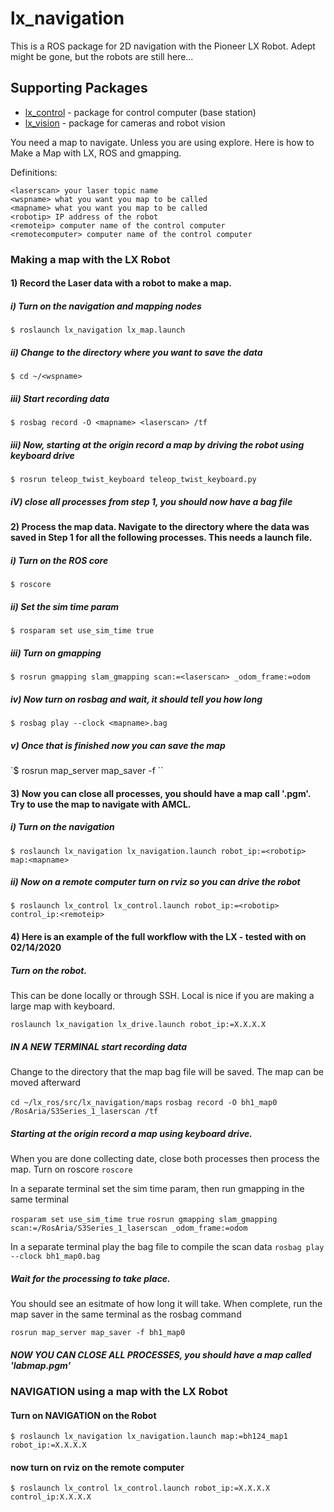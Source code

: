 # lx_navigation
This is a ROS package for 2D navigation with the Pioneer LX Robot. Adept might be gone, but the robots are still here...

## Supporting Packages
- [lx_control](https://github.com/thillRobot/lx_control) - package for control computer (base station)
- [lx_vision](https://github.com/thillRobot/lx_vision) - package for cameras and robot vision

You need a map to navigate. Unless you are using explore.
Here is how to Make a Map with LX, ROS and gmapping.

Definitions:

```
<laserscan> your laser topic name
<wspname> what you want you map to be called
<mapname> what you want you map to be called
<robotip> IP address of the robot
<remoteip> computer name of the control computer
<remotecomputer> computer name of the control computer
```

### Making a map with the LX Robot
#### 1) Record the Laser data with a robot to make a map.

  ##### i)  Turn on the navigation and mapping nodes

  `$ roslaunch lx_navigation lx_map.launch`

  ##### ii) Change to the directory where you want to save the data

  `$ cd ~/<wspname>`

  ##### iii) Start recording data

  `$ rosbag record -O <mapname> <laserscan> /tf`  

  ##### iii) Now, starting at the origin record a map by driving the robot using keyboard drive

  `$ rosrun teleop_twist_keyboard teleop_twist_keyboard.py`

  ##### iV) close all processes from step 1, you should now have a bag file


#### 2) Process the map data. Navigate to the directory where the data was saved in Step 1 for all the following processes. This needs a launch file.

  ##### i) Turn on the ROS core

  `$ roscore`

  ##### ii) Set the sim time param

  `$ rosparam set use_sim_time true`

  ##### iii) Turn on gmapping

  `$ rosrun gmapping slam_gmapping scan:=<laserscan> _odom_frame:=odom`

  ##### iv) Now turn on rosbag and wait, it should tell you how long

  `$ rosbag play --clock <mapname>.bag`

  ##### v) Once that is finished now you can save the map

  `$ rosrun map_server map_saver -f <mapname>``

#### 3) Now you can close all processes, you should have a map call '<mapname>.pgm'. Try to use the map to navigate with AMCL.

  ##### i) Turn on the navigation

  `$ roslaunch lx_navigation lx_navigation.launch robot_ip:=<robotip> map:<mapname>`

  ##### ii) Now on a remote computer turn on rviz so you can drive the robot

  `$ roslaunch lx_control lx_control.launch robot_ip:=<robotip> control_ip:<remoteip>`



#### 4) Here is an example of the full workflow with the LX - tested with on 02/14/2020

##### Turn on the robot. 
This can be done locally or through SSH. Local is nice if you are making a large map with keyboard.

`roslaunch lx_navigation lx_drive.launch robot_ip:=X.X.X.X`

##### IN A NEW TERMINAL start recording data   
Change to the directory that the map bag file will be saved. The map can be moved afterward

`cd ~/lx_ros/src/lx_navigation/maps`
`rosbag record -O bh1_map0 /RosAria/S3Series_1_laserscan /tf`

##### Starting at the origin record a map using keyboard drive. 
When you are done collecting date, close both processes then process the map.
Turn on roscore
`roscore`

In a separate terminal set the sim time param, then run gmapping in the same terminal

`rosparam set use_sim_time true`
`rosrun gmapping slam_gmapping scan:=/RosAria/S3Series_1_laserscan _odom_frame:=odom`

In a separate terminal play the bag file to compile the scan data
`rosbag play --clock bh1_map0.bag`

##### Wait for the processing to take place. 
You should see an esitmate of how long it will take. When complete, run the map saver in the same terminal as the rosbag command

`rosrun map_server map_saver -f bh1_map0`



##### NOW YOU CAN CLOSE ALL PROCESSES, you should have a map called 'labmap.pgm'

### NAVIGATION using a map with the LX Robot

#### Turn on NAVIGATION on the Robot

`$ roslaunch lx_navigation lx_navigation.launch map:=bh124_map1 robot_ip:=X.X.X.X`

#### now turn on rviz on the remote computer
`$ roslaunch lx_control lx_control.launch robot_ip:=X.X.X.X control_ip:X.X.X.X`
